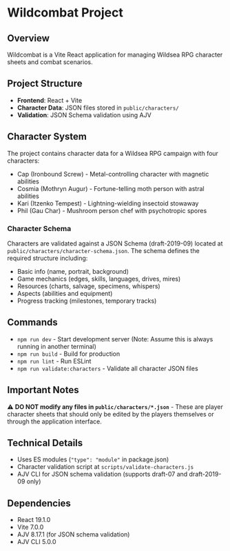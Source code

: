 # Wildcombat Project

## Overview
Wildcombat is a Vite React application for managing Wildsea RPG character sheets and combat scenarios.

## Project Structure
- **Frontend**: React + Vite
- **Character Data**: JSON files stored in `public/characters/`
- **Validation**: JSON Schema validation using AJV

## Character System
The project contains character data for a Wildsea RPG campaign with four characters:
- Cap (Ironbound Screw) - Metal-controlling character with magnetic abilities
- Cosmia (Mothryn Augur) - Fortune-telling moth person with astral abilities  
- Kari (Itzenko Tempest) - Lightning-wielding insectoid stowaway
- Phil (Gau Char) - Mushroom person chef with psychotropic spores

### Character Schema
Characters are validated against a JSON Schema (draft-2019-09) located at `public/characters/character-schema.json`. The schema defines the required structure including:
- Basic info (name, portrait, background)
- Game mechanics (edges, skills, languages, drives, mires)
- Resources (charts, salvage, specimens, whispers)
- Aspects (abilities and equipment)
- Progress tracking (milestones, temporary tracks)

## Commands
- `npm run dev` - Start development server (Note: Assume this is always running in another terminal)
- `npm run build` - Build for production
- `npm run lint` - Run ESLint
- `npm run validate:characters` - Validate all character JSON files

## Important Notes
⚠️ **DO NOT modify any files in `public/characters/*.json`** - These are player character sheets that should only be edited by the players themselves or through the application interface.

## Technical Details
- Uses ES modules (`"type": "module"` in package.json)
- Character validation script at `scripts/validate-characters.js`
- AJV CLI for JSON schema validation (supports draft-07 and draft-2019-09 only)

## Dependencies
- React 19.1.0
- Vite 7.0.0
- AJV 8.17.1 (for JSON schema validation)
- AJV CLI 5.0.0
